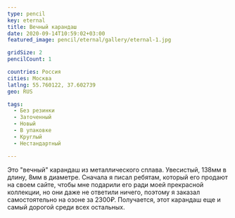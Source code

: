 ```yaml
---
type: pencil
key: eternal
title: Вечный карандаш
date: 2020-09-14T10:59:02+03:00
featured_image: pencil/eternal/gallery/eternal-1.jpg

gridSize: 2
pencilCount: 1

countries: Россия
cities: Москва
latlng: 55.760122, 37.602739
geo: RUS

tags:
  - Без резинки
  - Заточенный
  - Новый
  - В упаковке
  - Круглый
  - Нестандартный

---
```


Это "вечный" карандаш из металлического сплава. Увесистый, 138мм в длину, 8мм в диаметре. Сначала я писал ребятам, который его продают на своем сайте, чтобы мне подарили его ради моей прекрасной коллекции, но они даже не ответили ничего, поэтому я заказал самостоятельно на озоне за 2300₽. Получается, этот карандаш еще и самый дорогой среди всех остальных.
